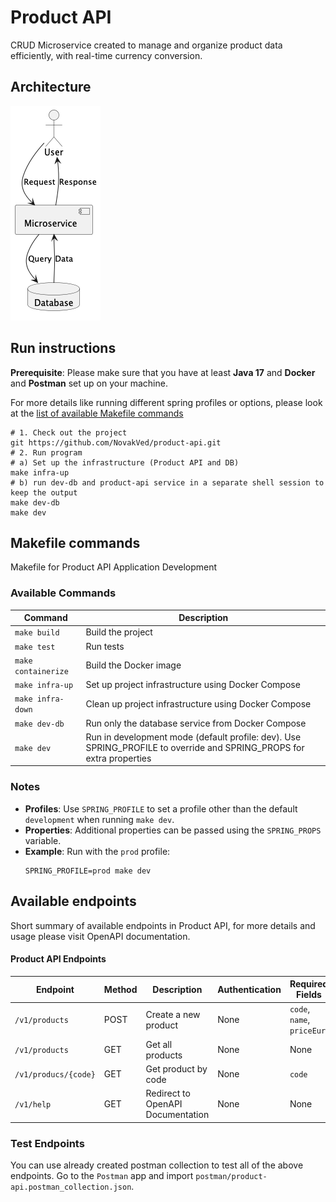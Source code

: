 # Product API

CRUD Microservice created to manage and organize product data efficiently, with real-time currency conversion.

## Architecture
![Arhitecture.png](Arhitecture.png)

## Run instructions

**Prerequisite**: Please make sure that you have at least **Java 17** and **Docker** and **Postman** set up on your machine.

For more details like running different spring profiles or options, please look
at the [list of available Makefile commands](#makefile-commands)

```shell
# 1. Check out the project
git https://github.com/NovakVed/product-api.git
# 2. Run program
# a) Set up the infrastructure (Product API and DB)
make infra-up
# b) run dev-db and product-api service in a separate shell session to keep the output
make dev-db
make dev
```

## Makefile commands

Makefile for Product API Application Development

### Available Commands

| Command             | Description                                                                                                          |
|---------------------|----------------------------------------------------------------------------------------------------------------------|
| `make build`        | Build the project                                                                                                    |
| `make test`         | Run tests                                                                                                            |
| `make containerize` | Build the Docker image                                                                                               |
| `make infra-up`     | Set up project infrastructure using Docker Compose                                                                   |
| `make infra-down`   | Clean up project infrastructure using Docker Compose                                                                 |
| `make dev-db`       | Run only the database service from Docker Compose                                                                    |
| `make dev`          | Run in development mode (default profile: dev). Use SPRING_PROFILE to override and SPRING_PROPS for extra properties |

### Notes

- **Profiles**: Use `SPRING_PROFILE` to set a profile other than the default `development` when running `make dev`.
- **Properties**: Additional properties can be passed using the `SPRING_PROPS` variable.
- **Example**: Run with the `prod` profile:
  ```shell
  SPRING_PROFILE=prod make dev
  ```

## Available endpoints

Short summary of available endpoints in Product API, for more details and usage please visit OpenAPI documentation.

#### Product API Endpoints

| Endpoint             | Method | Description                       | Authentication | Required Fields            | Optional Fields |
|----------------------|--------|-----------------------------------|----------------|----------------------------|-----------------|
| `/v1/products`       | POST   | Create a new product              | None           | `code`, `name`, `priceEur` | `isAvailable`   |
| `/v1/products`       | GET    | Get all products                  | None           | None                       | None            |
| `/v1/producs/{code}` | GET    | Get product by code               | None           | `code`                     | None            |
| `/v1/help`           | GET    | Redirect to OpenAPI Documentation | None           | None                       | None            |

### Test Endpoints

You can use already created postman collection to test all of the above endpoints. Go to the `Postman` app and import `postman/product-api.postman_collection.json`.